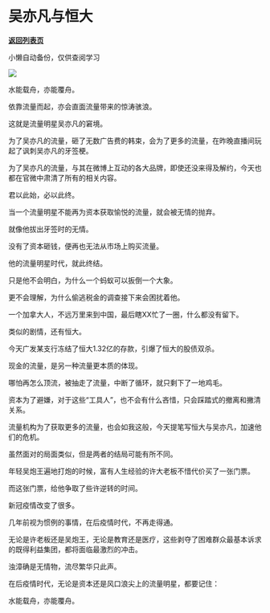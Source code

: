 # 吴亦凡与恒大

[**返回列表页**](/gzh/政事堂2019)

小懒自动备份，仅供查阅学习

![](https://mmbiz.qpic.cn/mmbiz_jpg/rxhS23yu8cNIxGHsxvPGewwx9VFOPoY2ichLReOxTFK90TNpiahspl95tRfY8c1rs3ibmoQZcVU0Kd73A7XIOs2eQ/640?wx_fmt=jpeg)

  

水能载舟，亦能覆舟。

  

依靠流量而起，亦会直面流量带来的惊涛骇浪。  

  

这就是流量明星吴亦凡的窘境。

  

为了吴亦凡的流量，砸了无数广告费的韩束，会为了更多的流量，在昨晚直播间玩起了讽刺吴亦凡的牙签梗。

  

为了吴亦凡的流量，与其在微博上互动的各大品牌，即使还没来得及解约，今天也都在官微中肃清了所有的相关内容。  

  

君以此始，必以此终。

  

当一个流量明星不能再为资本获取愉悦的流量，就会被无情的抛弃。

  

就像他拔出牙签时的无情。

  

没有了资本砸钱，便再也无法从市场上购买流量。  

  

他的流量明星时代，就此终结。

  

只是他不会明白，为什么一个蚂蚁可以扳倒一个大象。  

  

更不会理解，为什么偷逃税金的调查接下来会困扰着他。

  

一个加拿大人，不远万里来到中国，最后瞎XX忙了一圈，什么都没有留下。

  

类似的剧情，还有恒大。  

  

今天广发某支行冻结了恒大1.32亿的存款，引爆了恒大的股债双杀。

  

现金的流量，是另一种流量更本质的体现。  

  

哪怕再怎么顶流，被抽走了流量，中断了循环，就只剩下了一地鸡毛。  

  

资本为了避嫌，对于这些“工具人”，也不会有什么吝惜，只会踩踏式的撤离和撇清关系。

  

流量机构为了获取更多的流量，也会如我这般，今天提笔写恒大与吴亦凡，加速他们的危机。

  

虽然面对的局面类似，但是两者的结局可能有所不同。

  

年轻吴炮王遍地打炮的时候，富有人生经验的许大老板不惜代价买了一张门票。

  

而这张门票，给他争取了些许逆转的时间。

  

新冠疫情改变了很多。  

  

几年前视为惯例的事情，在后疫情时代，不再走得通。  

  

无论是许老板还是吴炮王，无论是教育还是医疗，这些剥夺了困难群众最基本诉求的既得利益集团，都将面临最激烈的冲击。

  

浊漳确是无情物，流尽繁华只此声。

  

在后疫情时代，无论是资本还是风口浪尖上的流量明星，都要记住：

  

水能载舟，亦能覆舟。

  

